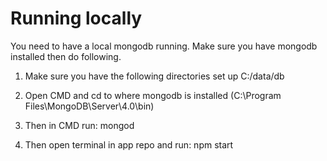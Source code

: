 # Running locally

You need to have a local mongodb running. Make sure you have mongodb installed then do following.

1. Make sure you have the following directories set up C:/data/db

2. Open CMD and cd to where mongodb is installed (C:\Program Files\MongoDB\Server\4.0\bin)

3. Then in CMD run: mongod

4. Then open terminal in app repo and run: npm start